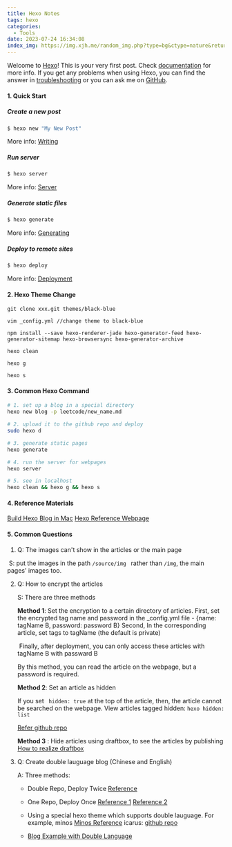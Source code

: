 ```yaml
---
title: Hexo Notes
tags: hexo
categories:
  - Tools
date: 2023-07-24 16:34:08
index_img: https://img.xjh.me/random_img.php?type=bg&ctype=nature&return=302
---
```


Welcome to [Hexo](https://hexo.io/)! This is your very first post. Check [documentation](https://hexo.io/docs/) for more info. If you get any problems when using Hexo, you can find the answer in [troubleshooting](https://hexo.io/docs/troubleshooting.html) or you can ask me on [GitHub](https://github.com/hexojs/hexo/issues).

#### 1. Quick Start

##### Create a new post

``` bash
$ hexo new "My New Post"
```

More info: [Writing](https://hexo.io/docs/writing.html)

##### Run server

``` bash
$ hexo server
```

More info: [Server](https://hexo.io/docs/server.html)

##### Generate static files

``` bash
$ hexo generate
```

More info: [Generating](https://hexo.io/docs/generating.html)

##### Deploy to remote sites

``` bash
$ hexo deploy
```

More info: [Deployment](https://hexo.io/docs/one-command-deployment.html)


#### 2. Hexo Theme Change
```
git clone xxx.git themes/black-blue 

vim _config.yml //change theme to black-blue

npm install --save hexo-renderer-jade hexo-generator-feed hexo-generator-sitemap hexo-browsersync hexo-generator-archive

hexo clean

hexo g

hexo s

```
#### 3. Common Hexo Command

```bash
# 1. set up a blog in a special directory
hexo new blog -p leetcode/new_name.md

# 2. upload it to the github repo and deploy
sudo hexo d 

# 3. generate static pages
hexo generate

# 4. run the server for webpages
hexo server

# 5. see in localhost
hexo clean && hexo g && hexo s
```

#### 4. Reference Materials
[Build Hexo Blog in Mac](https://juejin.cn/post/6978377036645531662)
[Hexo Reference Webpage](https://hexo.fluid-dev.com/docs/guide/#%E6%96%87%E7%AB%A0%E5%9C%A8%E9%A6%96%E9%A1%B5%E7%9A%84%E5%B0%81%E9%9D%A2%E5%9B%BE)

#### 5. Common Questions
1. Q: The images can't show in the articles or the main page

​				 S: put the images in the path ```/source/img ``` rather than ```/img```, the main pages' images too.

2. Q: How to encrypt the articles

   S: There are three methods

   **Method 1**: Set the encryption to a certain directory of articles.
   	First, set the encrypted tag name and password in the _config.yml file - {name: tagName B, password: password B}
   	Second, In the corresponding article, set tags to tagName (the default is private) 

   ​	Finally, after deployment, you can only access these articles with tagName B with passward B

   By this method, you can read the article on the webpage, but a password is required.

   **Method 2**: Set an article as hidden

    If you set ``` hidden: true``` at the top of the article, then, the article cannot be searched on the webpage. 
    View articles tagged hidden: ```hexo hidden: list```

    [Refer github repo](https://github.com/prinsss/hexo-hide-posts)

   **Method 3** : Hide articles using draftbox, to see the articles by publishing
   [How to realize draftbox](https://blog.holic-x.com/wv-blog/post/6aa34fdd.html#hexo-butterfly-%E6%96%87%E7%AB%A0%E9%9A%90%E8%97%8F)

   

3. Q: Create double lauguage blog (Chinese and English)

   A: Three methods:

   - Double Repo, Deploy Twice [Reference](https://youngforest.github.io/2021/09/07/Setup-English-blog/)

   - One Repo, Deploy Once [Reference 1](https://www.brando.dev/zh-hans/2021/01/03/%E8%AE%B0%E4%B8%80%E6%AC%A1-Hexo-%E5%8D%9A%E5%AE%A2%E8%BF%81%E7%A7%BB%E4%B8%8E%E5%A4%9A%E8%AF%AD%E8%A8%80%E7%AB%99%E7%82%B9%E6%94%B9%E9%80%A0/)
   [Reference 2](https://zhuanlan.zhihu.com/p/358599353)

   - Using a special hexo theme which supports double lauguage. For example,  minos [Minos Reference](https://medium.com/learn-or-die/%E5%88%A9%E7%94%A8-hexo-%E4%BE%86%E5%BB%BA%E7%AB%8B%E4%B8%80%E5%80%8B-%E5%A4%9A%E8%AA%9E%E7%B3%BB-%E9%83%A8%E8%90%BD%E6%A0%BC-4545cc6cdb6)
   icarus:  [github repo](https://github.com/ppoffice/hexo-theme-icarus/discussions/1046)

   - [Blog Example with Double Language](https://medium.com/learn-or-die/%E5%88%A9%E7%94%A8-hexo-%E4%BE%86%E5%BB%BA%E7%AB%8B%E4%B8%80%E5%80%8B-%E5%A4%9A%E8%AA%9E%E7%B3%BB-%E9%83%A8%E8%90%BD%E6%A0%BC-4545cc6cdb6)